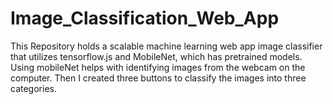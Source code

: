 # Image_Classification_Web_App
This Repository holds a scalable machine learning web app image classifier that utilizes tensorflow.js and MobileNet, which has pretrained models. Using mobileNet helps with identifying images from the webcam on the computer. Then I created three buttons to classify the images into three categories. 
